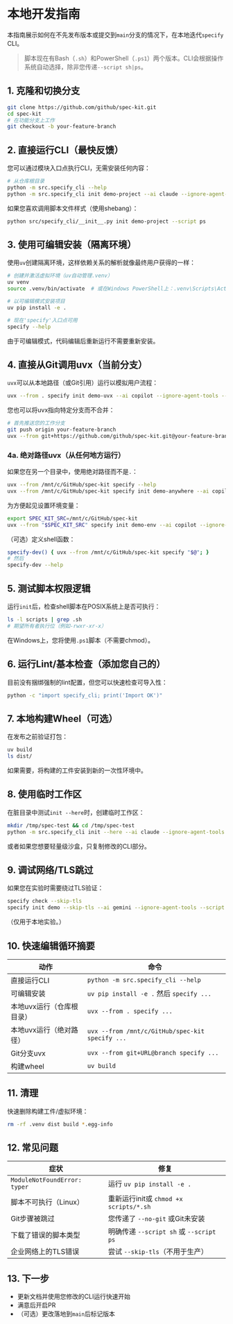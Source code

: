 # 本地开发指南

本指南展示如何在不先发布版本或提交到`main`分支的情况下，在本地迭代`specify` CLI。

> 脚本现在有Bash（`.sh`）和PowerShell（`.ps1`）两个版本。CLI会根据操作系统自动选择，除非您传递`--script sh|ps`。

## 1. 克隆和切换分支

```bash
git clone https://github.com/github/spec-kit.git
cd spec-kit
# 在功能分支上工作
git checkout -b your-feature-branch
```

## 2. 直接运行CLI（最快反馈）

您可以通过模块入口点执行CLI，无需安装任何内容：

```bash
# 从仓库根目录
python -m src.specify_cli --help
python -m src.specify_cli init demo-project --ai claude --ignore-agent-tools --script sh
```

如果您喜欢调用脚本文件样式（使用shebang）：

```bash
python src/specify_cli/__init__.py init demo-project --script ps
```

## 3. 使用可编辑安装（隔离环境）

使用`uv`创建隔离环境，这样依赖关系的解析就像最终用户获得的一样：

```bash
# 创建并激活虚拟环境（uv自动管理.venv）
uv venv
source .venv/bin/activate  # 或在Windows PowerShell上：.venv\Scripts\Activate.ps1

# 以可编辑模式安装项目
uv pip install -e .

# 现在'specify'入口点可用
specify --help
```

由于可编辑模式，代码编辑后重新运行不需要重新安装。

## 4. 直接从Git调用uvx（当前分支）

`uvx`可以从本地路径（或Git引用）运行以模拟用户流程：

```bash
uvx --from . specify init demo-uvx --ai copilot --ignore-agent-tools --script sh
```

您也可以将uvx指向特定分支而不合并：

```bash
# 首先推送您的工作分支
git push origin your-feature-branch
uvx --from git+https://github.com/github/spec-kit.git@your-feature-branch specify init demo-branch-test --script ps
```

### 4a. 绝对路径uvx（从任何地方运行）

如果您在另一个目录中，使用绝对路径而不是`.`：

```bash
uvx --from /mnt/c/GitHub/spec-kit specify --help
uvx --from /mnt/c/GitHub/spec-kit specify init demo-anywhere --ai copilot --ignore-agent-tools --script sh
```

为方便起见设置环境变量：
```bash
export SPEC_KIT_SRC=/mnt/c/GitHub/spec-kit
uvx --from "$SPEC_KIT_SRC" specify init demo-env --ai copilot --ignore-agent-tools --script ps
```

（可选）定义shell函数：
```bash
specify-dev() { uvx --from /mnt/c/GitHub/spec-kit specify "$@"; }
# 然后
specify-dev --help
```

## 5. 测试脚本权限逻辑

运行`init`后，检查shell脚本在POSIX系统上是否可执行：

```bash
ls -l scripts | grep .sh
# 期望所有者执行位（例如-rwxr-xr-x）
```
在Windows上，您将使用`.ps1`脚本（不需要chmod）。

## 6. 运行Lint/基本检查（添加您自己的）

目前没有捆绑强制的lint配置，但您可以快速检查可导入性：
```bash
python -c "import specify_cli; print('Import OK')"
```

## 7. 本地构建Wheel（可选）

在发布之前验证打包：

```bash
uv build
ls dist/
```
如果需要，将构建的工件安装到新的一次性环境中。

## 8. 使用临时工作区

在脏目录中测试`init --here`时，创建临时工作区：

```bash
mkdir /tmp/spec-test && cd /tmp/spec-test
python -m src.specify_cli init --here --ai claude --ignore-agent-tools --script sh  # 如果仓库复制到这里
```
或者如果您想要轻量级沙盒，只复制修改的CLI部分。

## 9. 调试网络/TLS跳过

如果您在实验时需要绕过TLS验证：

```bash
specify check --skip-tls
specify init demo --skip-tls --ai gemini --ignore-agent-tools --script ps
```
（仅用于本地实验。）

## 10. 快速编辑循环摘要

| 动作 | 命令 |
|--------|---------|
| 直接运行CLI | `python -m src.specify_cli --help` |
| 可编辑安装 | `uv pip install -e .` 然后 `specify ...` |
| 本地uvx运行（仓库根目录） | `uvx --from . specify ...` |
| 本地uvx运行（绝对路径） | `uvx --from /mnt/c/GitHub/spec-kit specify ...` |
| Git分支uvx | `uvx --from git+URL@branch specify ...` |
| 构建wheel | `uv build` |

## 11. 清理

快速删除构建工件/虚拟环境：
```bash
rm -rf .venv dist build *.egg-info
```

## 12. 常见问题

| 症状 | 修复 |
|---------|-----|
| `ModuleNotFoundError: typer` | 运行 `uv pip install -e .` |
| 脚本不可执行（Linux） | 重新运行init或 `chmod +x scripts/*.sh` |
| Git步骤被跳过 | 您传递了 `--no-git` 或Git未安装 |
| 下载了错误的脚本类型 | 明确传递 `--script sh` 或 `--script ps` |
| 企业网络上的TLS错误 | 尝试 `--skip-tls`（不用于生产） |

## 13. 下一步

- 更新文档并使用您修改的CLI运行快速开始
- 满意后开启PR
- （可选）更改落地到`main`后标记版本
